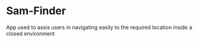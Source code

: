 # Sam-Finder
App used to assis users in navigating easily to the required location inside a closed environment
